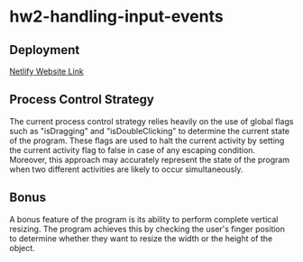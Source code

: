 # hw2-handling-input-events

## Deployment
[Netlify Website Link](aesthetic-monstera-91978f.netlify.app)

## Process Control Strategy
The current process control strategy relies heavily on the use of global flags such as "isDragging" and "isDoubleClicking" to determine the current state of the program. These flags are used to halt the current activity by setting the current activity flag to false in case of any escaping condition. Moreover, this approach may accurately represent the state of the program when two different activities are likely to occur simultaneously.

## Bonus
A bonus feature of the program is its ability to perform complete vertical resizing. The program achieves this by checking the user's finger position to determine whether they want to resize the width or the height of the object.